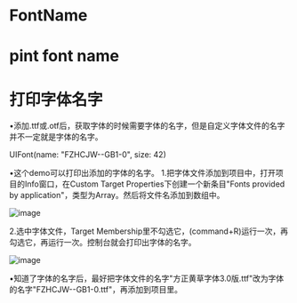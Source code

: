 # FontName
# pint font name
# 打印字体名字

•添加.ttf或.otf后，获取字体的时候需要字体的名字，但是自定义字体文件的名字并不一定就是字体的名字。

UIFont(name: "FZHCJW--GB1-0", size: 42)

•这个demo可以打印出添加的字体的名字。
1.把字体文件添加到项目中，打开项目的Info窗口，在Custom Target Properties下创建一个新条目"Fonts provided by application"，类型为Array。然后将文件名添加到数组中。

![image](https://github.com/liuyongfa/FontName/blob/master/image_0.png)

2.选中字体文件，Target Membership里不勾选它，(command+R)运行一次，再勾选它，再运行一次。控制台就会打印出字体的名字。

![image](https://github.com/liuyongfa/FontName/blob/master/image_0.png)

•知道了字体的名字后，最好把字体文件的名字"方正黄草字体3.0版.ttf"改为字体的名字"FZHCJW--GB1-0.ttf"，再添加到项目里。
